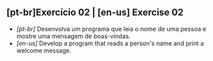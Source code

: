 ## [pt-br]Exercício 02 | [en-us] Exercise 02

* _[pt-br]_ Desenvolva um programa que leia o nome de uma pessoa e mostre uma mensagem de boas-vindas.
* _[en-us]_ Develop a program that reads a person's name and print a welcome message.